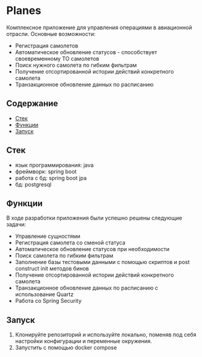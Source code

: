 # Planes

Комплексное приложение для управления операциями в авиационной отрасли. 
Основные возможности:
* Регистрация самолетов
* Автоматическое обновление статусов - способствует своевременному ТО самолетов
* Поиск нужного самолета по гибким фильтрам
* Получение отсортированной истории действий конкретного самолета
* Транзакционное обновление данных по расписанию

## Содержание
- [Стек](#стек)
- [Функции](#функции)
- [Запуск](#запуск)

## Стек

* язык программирования: java
* фреймворк: spring boot
* работа с бд: spring boot jpa
* бд: postgresql

## Функции

В ходе разработки приложения были успешно решены следующие задачи: 
* Управление сущностями
* Регистрация самолета со сменой статуса
* Автоматическое обновление статусов при необходимости
* Поиск самолета по гибким фильтрам
* Заполнение базы тестовыми данными с помощью скриптов и post construct init методов бинов
* Получение отсортированной истории действий конкретного самолета
* Транзакционное обновление данных по расписанию с использование Quartz
* Работа со Spring Security

## Запуск

1. Клонируйте репозиторий и используйте локально, поменяв под себя настройки конфигурации и переменные окружения.
2. Запустить с помощью docker compose
